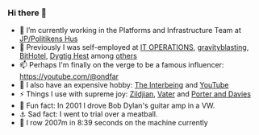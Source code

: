 ### Hi there 👋

- 🔭 I’m currently working in the Platforms and Infrastructure Team at [JP/Politikens Hus](https://jppol.dk) 
- 🐎 Previously I was self-employed at [IT OPERATIONS](https://itoperations.dk), [gravityblasting](https://gravityblasting.com), [BitHotel](https://bithotel.net), [Dygtig Hest](https://dygtighest.dk) among [others](https://github.com/Kristoffer/Kristoffer/blob/main/CV.md) 
- 📫 Perhaps I'm finally on the verge to be a famous influencer: https://youtube.com/@ondfar 
- 🥁 I also have an expensive hobby: [The Interbeing](https://theinterbeing.com) and [YouTube](https://www.youtube.com/user/THEINTERBEING)
- ⚡ Things I use with supreme joy: [Zildjian](https://zildjian.com), [Vater](https://www.vater.com) and [Porter and Davies](https://www.porteranddavies.co.uk) 
- 🌱 Fun fact: In 2001 I drove Bob Dylan's guitar amp in a VW.
- ⚓️ Sad fact: I went to trial over a meatball.
- 🛶 I row 2007m in 8:39 seconds on the machine currently 
